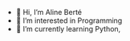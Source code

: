 - 👋 Hi, I’m Aline Berté
- 👀 I’m interested in Programming
- 🌱 I’m currently learning Python, 

<!---
AlineScadahub/AlineScadahub is a ✨ special ✨ repository because its `README.md` (this file) appears on your GitHub profile.
You can click the Preview link to take a look at your changes.
--->
